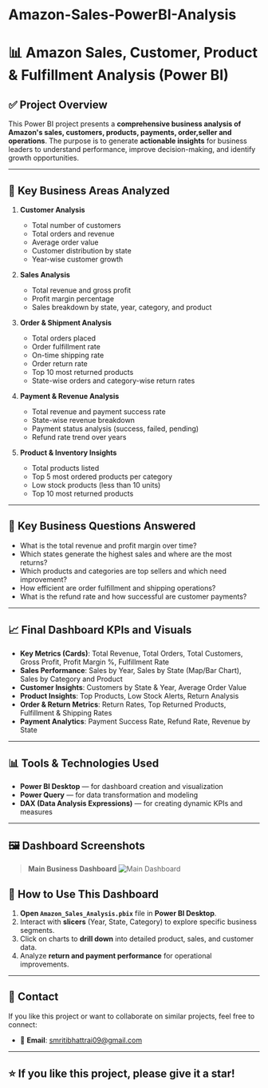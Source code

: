 # Amazon-Sales-PowerBI-Analysis

# 📊 Amazon Sales, Customer, Product & Fulfillment Analysis (Power BI)

## ✅ **Project Overview**
This Power BI project presents a **comprehensive business analysis of Amazon's sales, customers, products, payments, order,seller and operations**. The purpose is to generate **actionable insights** for business leaders to understand performance, improve decision-making, and identify growth opportunities.

---

## 🚀 **Key Business Areas Analyzed**

1. **Customer Analysis**
   - Total number of customers
   - Total orders and revenue
   - Average order value
   - Customer distribution by state
   - Year-wise customer growth

2. **Sales Analysis**
   - Total revenue and gross profit
   - Profit margin percentage
   - Sales breakdown by state, year, category, and product

3. **Order & Shipment Analysis**
   - Total orders placed
   - Order fulfillment rate
   - On-time shipping rate
   - Order return rate
   - Top 10 most returned products
   - State-wise orders and category-wise return rates

4. **Payment & Revenue Analysis**
   - Total revenue and payment success rate
   - State-wise revenue breakdown
   - Payment status analysis (success, failed, pending)
   - Refund rate trend over years

5. **Product & Inventory Insights**
   - Total products listed
   - Top 5 most ordered products per category
   - Low stock products (less than 10 units)
   - Top 10 most returned products

---

## 🧠 **Key Business Questions Answered**

- What is the total revenue and profit margin over time?
- Which states generate the highest sales and where are the most returns?
- Which products and categories are top sellers and which need improvement?
- How efficient are order fulfillment and shipping operations?
- What is the refund rate and how successful are customer payments?

---

## 📈 **Final Dashboard KPIs and Visuals**

- **Key Metrics (Cards)**: Total Revenue, Total Orders, Total Customers, Gross Profit, Profit Margin %, Fulfillment Rate
- **Sales Performance**: Sales by Year, Sales by State (Map/Bar Chart), Sales by Category and Product
- **Customer Insights**: Customers by State & Year, Average Order Value
- **Product Insights**: Top Products, Low Stock Alerts, Return Analysis
- **Order & Return Metrics**: Return Rates, Top Returned Products, Fulfillment & Shipping Rates
- **Payment Analytics**: Payment Success Rate, Refund Rate, Revenue by State

---

## 📊 **Tools & Technologies Used**

- **Power BI Desktop** — for dashboard creation and visualization
- **Power Query** — for data transformation and modeling
- **DAX (Data Analysis Expressions)** — for creating dynamic KPIs and measures

---

## 🖼 **Dashboard Screenshots**

> **Main Business Dashboard**
> ![Main Dashboard](Amazon_Business_Dasboard_image.jpg)


## 🧭 **How to Use This Dashboard**

1. **Open `Amazon_Sales_Analysis.pbix`** file in **Power BI Desktop**.
2. Interact with **slicers** (Year, State, Category) to explore specific business segments.
3. Click on charts to **drill down** into detailed product, sales, and customer data.
4. Analyze **return and payment performance** for operational improvements.

---

## 👋 **Contact**

If you like this project or want to collaborate on similar projects, feel free to connect:

- 📧 **Email**: smritibhattrai09@gmail.com

---

## ⭐ **If you like this project, please give it a star!**

